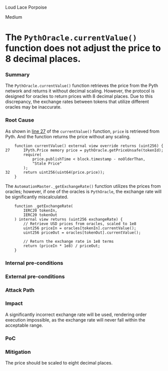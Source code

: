 Loud Lace Porpoise

Medium

# The `PythOracle.currentValue()` function does not adjust the price to 8 decimal places.

### Summary

The `PythOracle.currentValue()` function retrieves the price from the Pyth network and returns it without decimal scaling. However, the protocol is designed for oracles to return prices with 8 decimal places. Due to this discrepancy, the exchange rates between tokens that utilize different oracles may be inaccurate.

### Root Cause

As shown in [line 27](https://github.com/sherlock-audit/2024-11-oku/blob/main/oku-custom-order-types/contracts/oracle/External/PythOracle.sol#L27) of the `currentValue()` function, `price` is retrieved from Pyth. And the function returns the price without any scaling.

```solidity
    function currentValue() external view override returns (uint256) {
27      IPyth.Price memory price = pythOracle.getPriceUnsafe(tokenId);
        require(
            price.publishTime < block.timestamp - noOlderThan,
            "Stale Price"
        );
32      return uint256(uint64(price.price));
    }
```

The `AutomationMaster._getExchangeRate()` function utilizes the prices from oracles; however, if one of the oracles is `PythOracle`, the exchange rate will be significantly miscalculated.

```solidity
    function _getExchangeRate(
        IERC20 tokenIn,
        IERC20 tokenOut
    ) internal view returns (uint256 exchangeRate) {
        // Retrieve USD prices from oracles, scaled to 1e8
        uint256 priceIn = oracles[tokenIn].currentValue();
        uint256 priceOut = oracles[tokenOut].currentValue();

        // Return the exchange rate in 1e8 terms
        return (priceIn * 1e8) / priceOut;
    }
```

### Internal pre-conditions

### External pre-conditions

### Attack Path

### Impact

A significantly incorrect exchange rate will be used, rendering order execution impossible, as the exchange rate will never fall within the acceptable range.

### PoC

### Mitigation

The price should be scaled to eight decimal places.